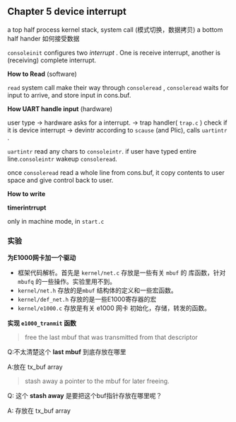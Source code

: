 ## Chapter 5 device interrupt

a top half
    process kernel stack, system call (模式切换，数据拷贝)
a bottom half
    hander 如何接受数据


`consoleinit` configures two *interrupt* . One is receive interrupt, another is (receiving) complete interrupt.

**How to Read**  (software)

`read` system call make their way through `consoleread` , `consoleread` waits for input to arrive, and store input in cons.buf.

**How UART handle input** (hardware)

user type -> hardware asks for a interrupt. -> trap handler( `trap.c` ) check if it is device interrupt  -> devintr according to `scause` (and Plic),  calls `uartintr` . 

`uartintr` read any chars to `consoleintr`. if user have typed entire line.`consoleintr` wakeup `consoleread`.

once `consoleread` read a whole line from cons.buf, it copy contents to user space and give control back to user.

**How to write** 

**timerintrrupt** 

only in machine mode, in `start.c` 

### 实验

**为E1000网卡加一个驱动** 

- 框架代码解析。首先是 `kernel/net.c` 存放是一些有关 `mbuf` 的 库函数，针对 `mbufq` 的一些操作。实验里用不到。
- `kernel/net.h` 存放的是`mbuf` 结构体的定义和一些宏函数。
- `kernel/def_net.h` 存放的是一些E1000寄存器的宏
- `kernel/e1000.c` 存放是有关 e1000 网卡 初始化，存储，转发的函数。

**实现 `e1000_tranmit` 函数**

> free the last mbuf that was transmitted from that descriptor

Q:不太清楚这个 **last mbuf**  到底存放在哪里

A:放在 tx_buf array

>  stash away a pointer to the mbuf for later freeing.

Q: 这个 **stash away** 是要把这个buf指针存放在哪里呢？

A: 存放在 tx_buf array

